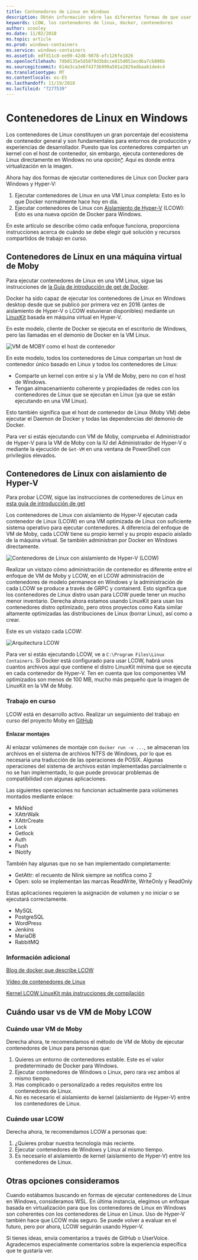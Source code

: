 ```yaml
---
title: Contenedores de Linux en Windows
description: Obtén información sobre las diferentes formas de que usar Hyper-V para ejecutar contenedores de Linux en Windows como si estuvieran nativos.
keywords: LCOW, los contenedores de linux, docker, contenedores
author: scooley
ms.date: 11/02/2018
ms.topic: article
ms.prod: windows-containers
ms.service: windows-containers
ms.assetid: edfd11c8-ee99-42d8-9878-efc126fe1826
ms.openlocfilehash: 7db0135e5d5079d3b8cce815d051ecd6a7cb896b
ms.sourcegitcommit: 614e3ca3e6f4373b999a501a2829adbaa61de4c4
ms.translationtype: MT
ms.contentlocale: es-ES
ms.lasthandoff: 11/19/2018
ms.locfileid: "7277539"
---
```

# <a name="linux-containers-on-windows"></a>Contenedores de Linux en Windows

Los contenedores de Linux constituyen un gran porcentaje del ecosistema de contenedor general y son fundamentales para entornos de producción y experiencias de desarrollador.  Puesto que los contenedores comparten un kernel con el host de contenedor, sin embargo, ejecuta contenedores de Linux directamente en Windows no una opción[*](linux-containers.md#other-options-we-considered).  Aquí es donde entra virtualización en la imagen.

Ahora hay dos formas de ejecutar contenedores de Linux con Docker para Windows y Hyper-V:

1. Ejecutar contenedores de Linux en una VM Linux completa: Esto es lo que Docker normalmente hace hoy en día.
1. Ejecutar contenedores de Linux con [Aislamiento de Hyper-V](../manage-containers/hyperv-container.md) (LCOW): Esto es una nueva opción de Docker para Windows.

En este artículo se describe cómo cada enfoque funciona, proporciona instrucciones acerca de cuándo se debe elegir qué solución y recursos compartidos de trabajo en curso.

## <a name="linux-containers-in-a-moby-vm"></a>Contenedores de Linux en una máquina virtual de Moby

Para ejecutar contenedores de Linux en una VM Linux, sigue las instrucciones de [la Guía de introducción de get de Docker](https://docs.docker.com/docker-for-windows/).

Docker ha sido capaz de ejecutar los contenedores de Linux en Windows desktop desde que se publicó por primera vez en 2016 (antes de aislamiento de Hyper-V o LCOW estuvieran disponibles) mediante un [LinuxKit](https://github.com/linuxkit/linuxkit) basada en máquina virtual en Hyper-V.

En este modelo, cliente de Docker se ejecuta en el escritorio de Windows, pero las llamadas en el demonio de Docker en la VM Linux.

![VM de MOBY como el host de contenedor](media/MobyVM.png)

En este modelo, todos los contenedores de Linux compartan un host de contenedor único basado en Linux y todos los contenedores de Linux:

* Comparte un kernel con entre sí y la VM de Moby, pero no con el host de Windows.
* Tengan almacenamiento coherente y propiedades de redes con los contenedores de Linux que se ejecutan en Linux (ya que se están ejecutando en una VM Linux).

Esto también significa que el host de contenedor de Linux (Moby VM) debe ejecutar el Daemon de Docker y todas las dependencias del demonio de Docker.

Para ver si estás ejecutando con VM de Moby, comprueba el Administrador de Hyper-V para la VM de Moby con la IU del Administrador de Hyper-V o mediante la ejecución de `Get-VM` en una ventana de PowerShell con privilegios elevados.

## <a name="linux-containers-with-hyper-v-isolation"></a>Contenedores de Linux con aislamiento de Hyper-V

Para probar LCOW, sigue las instrucciones de contenedores de Linux en [esta guía de introducción de get](../quick-start/quick-start-windows-10.md)

Los contenedores de Linux con aislamiento de Hyper-V ejecutan cada contenedor de Linux (LCOW) en una VM optimizada de Linux con suficiente sistema operativo para ejecutar contenedores.  A diferencia del enfoque de VM de Moby, cada LCOW tiene su propio kernel y su propio espacio aislado de la máquina virtual.  Se también administran por Docker en Windows directamente.

![Contenedores de Linux con aislamiento de Hyper-V (LCOW)](media/lcow-approach.png)

Realizar un vistazo cómo administración de contenedor es diferente entre el enfoque de VM de Moby y LCOW, en el LCOW administración de contenedores de modelo permanece en Windows y la administración de cada LCOW se produce a través de GRPC y containerd.  Esto significa que los contenedores de Linux distro usan para LCOW puede tener un mucho menor inventario.  Derecha ahora estamos usando LinuxKit para usan los contenedores distro optimizado, pero otros proyectos como Kata similar altamente optimizadas las distribuciones de Linux (borrar Linux), así como a crear.

Este es un vistazo cada LCOW:

![Arquitectura LCOW](media/lcow.png)

Para ver si estás ejecutando LCOW, ve a `C:\Program Files\Linux Containers`.  Si Docker está configurado para usar LCOW, habrá unos cuantos archivos aquí que contiene el distro LinuxKit mínima que se ejecuta en cada contenedor de Hyper-V.  Ten en cuenta que los componentes VM optimizados son menos de 100 MB, mucho más pequeño que la imagen de LinuxKit en la VM de Moby.

### <a name="work-in-progress"></a>Trabajo en curso

LCOW está en desarrollo activo.  Realizar un seguimiento del trabajo en curso del proyecto Moby en [GitHub](https://github.com/moby/moby/issues/33850)

#### <a name="bind-mounts"></a>Enlazar montajes

Al enlazar volúmenes de montaje con `docker run -v ...`, se almacenan los archivos en el sistema de archivos NTFS de Windows, por lo que es necesaria una traducción de las operaciones de POSIX. Algunas operaciones del sistema de archivos están implementadas parcialmente o no se han implementado, lo que puede provocar problemas de compatibilidad con algunas aplicaciones.

Las siguientes operaciones no funcionan actualmente para volúmenes montados mediante enlace:

* MkNod
* XAttrWalk
* XAttrCreate
* Lock
* Getlock
* Auth
* Flush
* INotify

También hay algunas que no se han implementado completamente:

* GetAttr: el recuento de Nlink siempre se notifica como 2
* Open: solo se implementan las marcas ReadWrite, WriteOnly y ReadOnly

Estas aplicaciones requieren la asignación de volumen y no iniciar o se ejecutará correctamente.

* MySQL
* PostgreSQL
* WordPress
* Jenkins
* MariaDB
* RabbitMQ

### <a name="extra-information"></a>Información adicional

[Blog de docker que describe LCOW](https://blog.docker.com/2017/11/docker-for-windows-17-11/)

[Vídeo de contenedores de Linux](https://sec.ch9.ms/ch9/1e5a/08ff93f2-987e-4f8d-8036-2570dcac1e5a/LinuxContainer.mp4)

[Kernel LCOW LinuxKit más instrucciones de compilación](https://github.com/linuxkit/lcow)

## <a name="when-to-use-moby-vm-vs-lcow"></a>Cuándo usar vs de VM de Moby LCOW

### <a name="when-to-use-moby-vm"></a>Cuándo usar VM de Moby

Derecha ahora, te recomendamos el método de VM de Moby de ejecutar contenedores de Linux para personas que:

1. Quieres un entorno de contenedores estable.  Este es el valor predeterminado de Docker para Windows.
1. Ejecutar contenedores de Windows o Linux, pero rara vez ambos al mismo tiempo.
1. Has complicado o personalizado a redes requisitos entre los contenedores de Linux.
1. No es necesario el aislamiento de kernel (aislamiento de Hyper-V) entre los contenedores de Linux.

### <a name="when-to-use-lcow"></a>Cuándo usar LCOW

Derecha ahora, te recomendamos LCOW a personas que:

1. ¿Quieres probar nuestra tecnología más reciente.
1. Ejecutar contenedores de Windows y Linux al mismo tiempo.
1. Es necesario el aislamiento de kernel (aislamiento de Hyper-V) entre los contenedores de Linux.

## <a name="other-options-we-considered"></a>Otras opciones consideramos

Cuando estábamos buscando en formas de ejecutar contenedores de Linux en Windows, consideramos WSL. En última instancia, elegimos un enfoque basada en virtualización para que los contenedores de Linux en Windows son coherentes con los contenedores de Linux en Linux. Uso de Hyper-V también hace que LCOW más seguro. Se puede volver a evaluar en el futuro, pero por ahora, LCOW seguirán usando Hyper-V.

Si tienes ideas, envía comentarios a través de GitHub o UserVoice.  Agradecemos especialmente comentarios sobre la experiencia específica que te gustaría ver.
